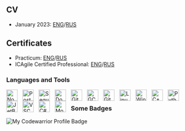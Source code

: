


## CV
 - January 2023: [ENG](https://github.com/holodnii/holodnii/blob/main/resume/Maxim_Kholodilin_-_Backend_Developer.pdf)/[RUS](https://github.com/holodnii/holodnii/blob/main/resume/%D0%A5%D0%BE%D0%BB%D0%BE%D0%B4%D0%B8%D0%BB%D0%B8%D0%BD_%D0%9C%D0%B0%D0%BA%D1%81%D0%B8%D0%BC_%D0%94%D0%BC%D0%B8%D1%82%D1%80%D0%B8%D0%B5%D0%B2%D0%B8%D1%87_%D0%A0%D0%B5%D0%B7%D1%8E%D0%BC%D0%B5.pdf)


## Certificates
 - Practicum: [ENG](https://github.com/holodnii/holodnii/blob/main/certificates/20212CPP00045.pdf)/[RUS](https://github.com/holodnii/holodnii/blob/main/certificates/20212CPP00045.RU.pdf)
 - ICAgile Certified Professional: [ENG](https://github.com/holodnii/holodnii/blob/main/certificates/ICP-Certification.pdf)/[RUS](https://github.com/holodnii/holodnii/blob/main/certificates/product_lab_agile.pdf)

### Languages and Tools
<img align="left" alt="NodeJs" width="30px" style="padding-right:10px;" src="https://cdn.jsdelivr.net/gh/devicons/devicon/icons/nodejs/nodejs-original.svg"/>
<img align="left" alt="PostgreSQL" width="30px" style="padding-right:10px;" src="https://cdn.jsdelivr.net/gh/devicons/devicon/icons/postgresql/postgresql-original.svg"/>
<img align="left" alt="Sequlize" width="30px" style="padding-right:10px;" src="https://cdn.jsdelivr.net/gh/devicons/devicon/icons/sequelize/sequelize-original.svg"/> 
<img align="left" alt="Docker" width="30px" style="padding-right:10px;" src="https://cdn.jsdelivr.net/gh/devicons/devicon/icons/docker/docker-original-wordmark.svg"/>
<img align="left" alt="GithHub" width="30px" style="padding-right:10px;" src="https://cdn.jsdelivr.net/gh/devicons/devicon/icons/github/github-original.svg"/>
<img align="left" alt="GCP" width="30px" style="padding-right:10px;" src="https://cdn.jsdelivr.net/gh/devicons/devicon/icons/googlecloud/googlecloud-original.svg"/>
<img align="left" alt="Git" width="30px" style="padding-right:10px;" src="https://cdn.jsdelivr.net/gh/devicons/devicon/icons/git/git-original.svg"/>   
<img align="left" alt="Linux" width="30px" style="padding-right:10px;" src="https://cdn.jsdelivr.net/gh/devicons/devicon/icons/linux/linux-original.svg"/>
<img align="left" alt="Windows" width="30px" style="padding-right:10px;" src="https://cdn.jsdelivr.net/gh/devicons/devicon/icons/windows8/windows8-original.svg"/>
<img align="left" alt="C++" width="30px" style="padding-right:10px;" src="https://cdn.jsdelivr.net/gh/devicons/devicon/icons/cplusplus/cplusplus-original.svg"/>
<img align="left" alt="Python" width="30px" style="padding-right:10px;" src="https://cdn.jsdelivr.net/gh/devicons/devicon/icons/python/python-original.svg"/>
<img align="left" alt="JetBrains" width="30px" style="padding-right:10px;" src="https://cdn.jsdelivr.net/gh/devicons/devicon/icons/jetbrains/jetbrains-original.svg"/> 
<img align="left" alt="VSC" width="30px" style="padding-right:10px;" src="https://cdn.jsdelivr.net/gh/devicons/devicon/icons/vscode/vscode-original.svg"/> 
<img align="left" alt="C#" width="30px" style="padding-right:10px;" src="https://cdn.jsdelivr.net/gh/devicons/devicon/icons/csharp/csharp-original.svg"/>
<img align="left" alt="MongoDB" width="30px" style="padding-right:10px;" src="https://cdn.jsdelivr.net/gh/devicons/devicon/icons/mongodb/mongodb-original.svg"/>
<br />
          
          
### Some Badges
<!-- ![My HackTheBox Profile Badge](https://www.hackthebox.eu/badge/image/1355405) -->
<!-- <br /> -->
![My Codewarrior Profile Badge](https://www.codewars.com/users/holodnii/badges/micro)
